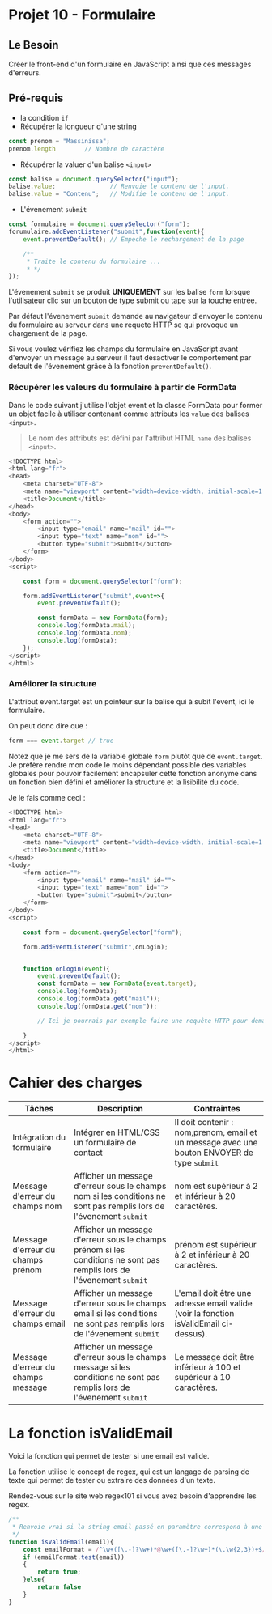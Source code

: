 # Projet 10 - Formulaire

## Le Besoin
Créer le front-end d'un formulaire en JavaScript ainsi que ces messages d'erreurs.
## Pré-requis
- la condition `if`
- Récupérer la longueur d'une string
```js
const prenom = "Massinissa";
prenom.length        // Nombre de caractère
```
- Récupérer la valuer d'un balise `<input>`
```js
const balise = document.querySelector("input");
balise.value;               // Renvoie le contenu de l'input.
balise.value = "Contenu";   // Modifie le contenu de l'input.
```
- L'évenement `submit`
```js
const formulaire = document.querySelector("form");
forumulaire.addEventListener("submit",function(event){
    event.preventDefault(); // Empeche le rechargement de la page

    /**
     * Traite le contenu du formulaire ...
     * */
});
```
L'évenement `submit` se produit **UNIQUEMENT** sur les balise `form` lorsque l'utilisateur clic sur un bouton de type submit ou tape sur la touche entrée.

Par défaut l'évenement `submit` demande au navigateur d'envoyer le contenu du formulaire au serveur dans une requete HTTP se qui provoque un chargement de la page. 

Si vous voulez vérifiez les champs du formulaire en JavaScript avant d'envoyer un message au serveur il faut désactiver le comportement par default de l'évenement grâce à la fonction `preventDefault()`.

### Récupérer les valeurs du formulaire à partir de FormData
Dans le code suivant j'utilise l'objet event et la classe FormData pour former un objet facile à utiliser contenant comme attributs les `value` des balises `<input>`.

> Le nom des attributs est défini par l'attribut HTML `name` des balises `<input>`.

```js
<!DOCTYPE html>
<html lang="fr">
<head>
    <meta charset="UTF-8">
    <meta name="viewport" content="width=device-width, initial-scale=1.0">
    <title>Document</title>
</head>
<body>
    <form action="">
        <input type="email" name="mail" id="">
        <input type="text" name="nom" id="">
        <button type="submit">submit</button>
    </form>
</body>
<script>

    const form = document.querySelector("form");

    form.addEventListener("submit",event=>{
        event.preventDefault();

        const formData = new FormData(form);
        console.log(formData.mail);
        console.log(formData.nom);
        console.log(formData);
    });
</script>
</html>
```

### Améliorer la structure

L'attribut event.target est un pointeur sur la balise qui à subit l'event, ici le formulaire.

On peut donc dire que :

```js
form === event.target // true
```

Notez que je me sers de la variable globale `form` plutôt que de `event.target`. Je préfère rendre mon code le moins dépendant possible des variables globales pour pouvoir facilement encapsuler cette fonction anonyme dans un fonction bien défini et améliorer la structure et la lisibilité du code.

Je le fais comme ceci :

```js
<!DOCTYPE html>
<html lang="fr">
<head>
    <meta charset="UTF-8">
    <meta name="viewport" content="width=device-width, initial-scale=1.0">
    <title>Document</title>
</head>
<body>
    <form action="">
        <input type="email" name="mail" id="">
        <input type="text" name="nom" id="">
        <button type="submit">submit</button>
    </form>
</body>
<script>

    const form = document.querySelector("form");

    form.addEventListener("submit",onLogin);


    function onLogin(event){
        event.preventDefault();
        const formData = new FormData(event.target);
        console.log(formData);
        console.log(formData.get("mail"));
        console.log(formData.get("nom"));

        // Ici je pourrais par exemple faire une requête HTTP pour demander un jeton d'authentification à mon serveur avec la fonction fetch().

    }
</script>
</html>
```

# Cahier des charges
|Tâches| Description | Contraintes |
|---|---|---|
| Intégration du formulaire | Intégrer en HTML/CSS un formulaire de contact | Il doit contenir : nom,prenom, email et un message avec une bouton ENVOYER de type `submit` |
| Message d'erreur du champs nom | Afficher un message d'erreur sous le champs nom si les conditions ne sont pas remplis lors de l'évenement `submit` | nom est supérieur à 2 et inférieur à 20 caractères. |
| Message d'erreur du champs prénom | Afficher un message d'erreur sous le champs prénom si les conditions ne sont pas remplis lors de l'évenement `submit` | prénom est supérieur à 2 et inférieur à 20 caractères. |
| Message d'erreur du champs email | Afficher un message d'erreur sous le champs email si les conditions ne sont pas remplis lors de l'évenement `submit` | L'email doit être une adresse email valide (voir la fonction isValidEmail ci-dessus). |
| Message d'erreur du champs message | Afficher un message d'erreur sous le champs message si les conditions ne sont pas remplis lors de l'évenement `submit` | Le message doit être inférieur à 100 et supérieur à 10 caractères.|

# La fonction isValidEmail
Voici la fonction qui permet de tester si une email est valide.

La fonction utilise le concept de regex, qui est un langage de parsing de texte qui permet de tester ou extraire des données d'un texte.

Rendez-vous sur le site web regex101 si vous avez besoin d'apprendre les regex.
```js
/**
 * Renvoie vrai si la string email passé en paramètre correspond à une adresse email valide.
 */
function isValidEmail(email){
    const emailFormat = /^\w+([\.-]?\w+)*@\w+([\.-]?\w+)*(\.\w{2,3})+$/; // Création d'un objet RegexExp
    if (emailFormat.test(email))
    {
        return true;
    }else{
        return false
    }
}
```
